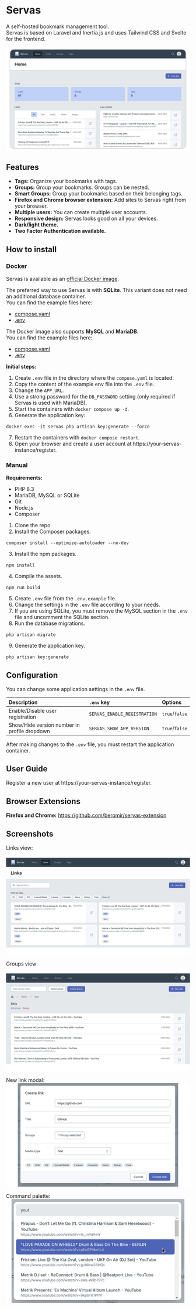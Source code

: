 # Servas 

A self-hosted bookmark management tool.  
Servas is based on Laravel and Inertia.js and uses Tailwind CSS and Svelte for the frontend.

![](./docs/images/home.png "Home view")

## Features

- **Tags:** Organize your bookmarks with tags.
- **Groups:** Group your bookmarks. Groups can be nested.
- **Smart Groups:** Group your bookmarks based on their belonging tags.
- **Firefox and Chrome browser extension:** Add sites to Servas right from your browser.
- **Multiple users:** You can create multiple user accounts.
- **Responsive design:** Servas looks good on all your devices.
- **Dark/light theme.**
- **Two Factor Authentication available.**

## How to install

### Docker

Servas is available as an [official Docker image](https://hub.docker.com/r/beromir/servas).

The preferred way to use Servas is with **SQLite**. This variant does not need an additional database container.  
You can find the example files here:

- [compose.yaml](docker/compose.prod.yaml)
- [.env](docker/.env.prod.example)

The Docker image also supports **MySQL** and **MariaDB**.  
You can find the example files here:

- [compose.yaml](docker/mariadb-example/compose.prod.yaml)
- [.env](docker/mariadb-example/.env.prod.example)

**Initial steps:**

1. Create `.env` file in the directory where the `compose.yaml` is located.
2. Copy the content of the example env file into the `.env` file.
3. Change the `APP_URL`.
4. Use a strong password for the `DB_PASSWORD` setting (only required if Servas is used with MariaDB).
5. Start the containers with `docker compose up -d`.
6. Generate the application key:

```shell
docker exec -it servas php artisan key:generate --force
```

7. Restart the containers with `docker compose restart`.
8. Open your browser and create a user account at https://your-servas-instance/register.

### Manual

**Requirements:**

- PHP 8.3
- MariaDB, MySQL or SQLite
- Git
- Node.js
- Composer

1. Clone the repo.
2. Install the Composer packages.

```shell
composer install --optimize-autoloader --no-dev
```

3. Install the npm packages.

```shell
npm install
```

4. Compile the assets.

```shell
npm run build
```

5. Create `.env` file from the `.env.example` file.
6. Change the settings in the `.env` file according to your needs.
7. If you are using SQLite, you must remove the MySQL section in the `.env` file and uncomment the SQLite section.
8. Run the database migrations.

```shell
php artisan migrate
```

9. Generate the application key.

```shell
php artisan key:generate
```

## Configuration

You can change some application settings in the `.env` file.

| Description                                  | `.env` key                   | Options        |
|:---------------------------------------------|:-----------------------------|:---------------|
| Enable/Disable user registration             | `SERVAS_ENABLE_REGISTRATION` | `true`/`false` |
| Show/Hide version number in profile dropdown | `SERVAS_SHOW_APP_VERSION`    | `true`/`false` |

After making changes to the `.env` file, you must restart the application container.

## User Guide

Register a new user at https://your-servas-instance/register.

## Browser Extensions

**Firefox and Chrome:** https://github.com/beromir/servas-extension

## Screenshots

Links view:
![](./docs/images/links.png "Links view")

Groups view:
![](./docs/images/groups.png "Groups view")

New link modal:
![](./docs/images/new-link.png "New link modal")

Command palette:
![](./docs/images/command-palette.png "Command palette")
